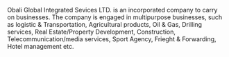  Obali Global Integrated Sevices LTD. is an incorporated company to carry on businesses. The company is engaged in multipurpose businesses, such as logistic & Transportation, Agricultural products, Oil & Gas, Drilling services, Real Estate/Property Development, Construction, Telecommunication/media services, Sport Agency, Frieght & Forwarding, Hotel management etc.
